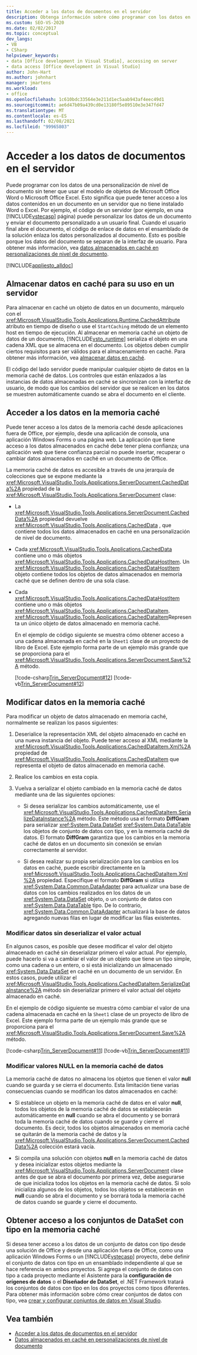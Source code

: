 ```yaml
---
title: Acceder a los datos de documentos en el servidor
description: Obtenga información sobre cómo programar con los datos en una personalización de nivel de documento sin tener que usar el modelo de objetos de Microsoft Office Word o Microsoft Office Excel.
ms.custom: SEO-VS-2020
ms.date: 02/02/2017
ms.topic: conceptual
dev_langs:
- VB
- CSharp
helpviewer_keywords:
- data [Office development in Visual Studio], accessing on server
- data access [Office development in Visual Studio]
author: John-Hart
ms.author: johnhart
manager: jmartens
ms.workload:
- office
ms.openlocfilehash: 1c610bdc33564e3e211d1ec5aab943af4eec49d1
ms.sourcegitcommit: ae6d47b09a439cd0e13180f5e89510e3e347fd47
ms.translationtype: MT
ms.contentlocale: es-ES
ms.lasthandoff: 02/08/2021
ms.locfileid: "99965803"
---
```

# <a name="access-data-in-documents-on-the-server"></a>Acceder a los datos de documentos en el servidor
  Puede programar con los datos de una personalización de nivel de documento sin tener que usar el modelo de objetos de Microsoft Office Word o Microsoft Office Excel. Esto significa que puede tener acceso a los datos contenidos en un documento en un servidor que no tiene instalado Word o Excel. Por ejemplo, el código de un servidor (por ejemplo, en una [!INCLUDE[vstecasp](../sharepoint/includes/vstecasp-md.md)] página) puede personalizar los datos de un documento y enviar el documento personalizado a un usuario final. Cuando el usuario final abre el documento, el código de enlace de datos en el ensamblado de la solución enlaza los datos personalizados al documento. Esto es posible porque los datos del documento se separan de la interfaz de usuario. Para obtener más información, vea [datos almacenados en caché en personalizaciones de nivel de documento](../vsto/cached-data-in-document-level-customizations.md).

 [!INCLUDE[appliesto_alldoc](../vsto/includes/appliesto-alldoc-md.md)]

## <a name="cache-data-for-use-on-a-server"></a>Almacenar datos en caché para su uso en un servidor
 Para almacenar en caché un objeto de datos en un documento, márquelo con el <xref:Microsoft.VisualStudio.Tools.Applications.Runtime.CachedAttribute> atributo en tiempo de diseño o use el `StartCaching` método de un elemento host en tiempo de ejecución. Al almacenar en memoria caché un objeto de datos de un documento, [!INCLUDE[vsto_runtime](../vsto/includes/vsto-runtime-md.md)] serializa el objeto en una cadena XML que se almacena en el documento. Los objetos deben cumplir ciertos requisitos para ser válidos para el almacenamiento en caché. Para obtener más información, vea [almacenar datos en caché](../vsto/caching-data.md).

 El código del lado servidor puede manipular cualquier objeto de datos en la memoria caché de datos. Los controles que están enlazados a las instancias de datos almacenadas en caché se sincronizan con la interfaz de usuario, de modo que los cambios del servidor que se realicen en los datos se muestren automáticamente cuando se abra el documento en el cliente.

## <a name="access-data-in-the-cache"></a>Acceder a los datos en la memoria caché
 Puede tener acceso a los datos de la memoria caché desde aplicaciones fuera de Office, por ejemplo, desde una aplicación de consola, una aplicación Windows Forms o una página web. La aplicación que tiene acceso a los datos almacenados en caché debe tener plena confianza; una aplicación web que tiene confianza parcial no puede insertar, recuperar o cambiar datos almacenados en caché en un documento de Office.

 La memoria caché de datos es accesible a través de una jerarquía de colecciones que se expone mediante la <xref:Microsoft.VisualStudio.Tools.Applications.ServerDocument.CachedData%2A> propiedad de la <xref:Microsoft.VisualStudio.Tools.Applications.ServerDocument> clase:

- La <xref:Microsoft.VisualStudio.Tools.Applications.ServerDocument.CachedData%2A> propiedad devuelve <xref:Microsoft.VisualStudio.Tools.Applications.CachedData> , que contiene todos los datos almacenados en caché en una personalización de nivel de documento.

- Cada <xref:Microsoft.VisualStudio.Tools.Applications.CachedData> contiene uno o más objetos <xref:Microsoft.VisualStudio.Tools.Applications.CachedDataHostItem>. Un <xref:Microsoft.VisualStudio.Tools.Applications.CachedDataHostItem> objeto contiene todos los objetos de datos almacenados en memoria caché que se definen dentro de una sola clase.

- Cada <xref:Microsoft.VisualStudio.Tools.Applications.CachedDataHostItem> contiene uno o más objetos <xref:Microsoft.VisualStudio.Tools.Applications.CachedDataItem>. <xref:Microsoft.VisualStudio.Tools.Applications.CachedDataItem>Representa un único objeto de datos almacenado en memoria caché.

  En el ejemplo de código siguiente se muestra cómo obtener acceso a una cadena almacenada en caché en la `Sheet1` clase de un proyecto de libro de Excel. Este ejemplo forma parte de un ejemplo más grande que se proporciona para el <xref:Microsoft.VisualStudio.Tools.Applications.ServerDocument.Save%2A> método.

  [!code-csharp[Trin_ServerDocument#12](../vsto/codesnippet/CSharp/Trin_ServerDocument/Form1.cs#12)]
  [!code-vb[Trin_ServerDocument#12](../vsto/codesnippet/VisualBasic/Trin_ServerDocument/Form1.vb#12)]

## <a name="modify-data-in-the-cache"></a>Modificar datos en la memoria caché
 Para modificar un objeto de datos almacenado en memoria caché, normalmente se realizan los pasos siguientes:

1. Deserialice la representación XML del objeto almacenado en caché en una nueva instancia del objeto. Puede tener acceso al XML mediante la <xref:Microsoft.VisualStudio.Tools.Applications.CachedDataItem.Xml%2A> propiedad de <xref:Microsoft.VisualStudio.Tools.Applications.CachedDataItem> que representa el objeto de datos almacenado en memoria caché.

2. Realice los cambios en esta copia.

3. Vuelva a serializar el objeto cambiado en la memoria caché de datos mediante una de las siguientes opciones:

    - Si desea serializar los cambios automáticamente, use el <xref:Microsoft.VisualStudio.Tools.Applications.CachedDataItem.SerializeDataInstance%2A> método. Este método usa el formato **DiffGram** para serializar <xref:System.Data.DataSet> <xref:System.Data.DataTable> los objetos de conjunto de datos con tipo, y en la memoria caché de datos. El formato **DiffGram** garantiza que los cambios en la memoria caché de datos en un documento sin conexión se envían correctamente al servidor.

    - Si desea realizar su propia serialización para los cambios en los datos en caché, puede escribir directamente en la <xref:Microsoft.VisualStudio.Tools.Applications.CachedDataItem.Xml%2A> propiedad. Especifique el formato **DiffGram** si utiliza <xref:System.Data.Common.DataAdapter> para actualizar una base de datos con los cambios realizados en los datos de un <xref:System.Data.DataSet> objeto, o un conjunto de datos con <xref:System.Data.DataTable> tipo. De lo contrario, <xref:System.Data.Common.DataAdapter> actualizará la base de datos agregando nuevas filas en lugar de modificar las filas existentes.

### <a name="modify-data-without-deserializing-the-current-value"></a>Modificar datos sin deserializar el valor actual
 En algunos casos, es posible que desee modificar el valor del objeto almacenado en caché sin deserializar primero el valor actual. Por ejemplo, puede hacerlo si va a cambiar el valor de un objeto que tiene un tipo simple, como una cadena o un entero, o si está inicializando un almacenado <xref:System.Data.DataSet> en caché en un documento de un servidor. En estos casos, puede utilizar el <xref:Microsoft.VisualStudio.Tools.Applications.CachedDataItem.SerializeDataInstance%2A> método sin deserializar primero el valor actual del objeto almacenado en caché.

 En el ejemplo de código siguiente se muestra cómo cambiar el valor de una cadena almacenada en caché en la `Sheet1` clase de un proyecto de libro de Excel. Este ejemplo forma parte de un ejemplo más grande que se proporciona para el <xref:Microsoft.VisualStudio.Tools.Applications.ServerDocument.Save%2A> método.

 [!code-csharp[Trin_ServerDocument#11](../vsto/codesnippet/CSharp/Trin_ServerDocument/Form1.cs#11)]
 [!code-vb[Trin_ServerDocument#11](../vsto/codesnippet/VisualBasic/Trin_ServerDocument/Form1.vb#11)]

### <a name="modify-null-values-in-the-data-cache"></a>Modificar valores NULL en la memoria caché de datos
 La memoria caché de datos no almacena los objetos que tienen el valor **null** cuando se guarda y se cierra el documento. Esta limitación tiene varias consecuencias cuando se modifican los datos almacenados en caché:

- Si establece un objeto en la memoria caché de datos en el valor **null**, todos los objetos de la memoria caché de datos se establecerán automáticamente en **null** cuando se abra el documento y se borrará toda la memoria caché de datos cuando se guarde y cierre el documento. Es decir, todos los objetos almacenados en memoria caché se quitarán de la memoria caché de datos y la <xref:Microsoft.VisualStudio.Tools.Applications.ServerDocument.CachedData%2A> colección estará vacía.

- Si compila una solución con objetos **null** en la memoria caché de datos y desea inicializar estos objetos mediante la <xref:Microsoft.VisualStudio.Tools.Applications.ServerDocument> clase antes de que se abra el documento por primera vez, debe asegurarse de que inicializa todos los objetos en la memoria caché de datos. Si solo inicializa algunos de los objetos, todos los objetos se establecerán en **null** cuando se abra el documento y se borrará toda la memoria caché de datos cuando se guarde y cierre el documento.

## <a name="access-typed-datasets-in-the-cache"></a>Obtener acceso a los conjuntos de DataSet con tipo en la memoria caché
 Si desea tener acceso a los datos de un conjunto de datos con tipo desde una solución de Office y desde una aplicación fuera de Office, como una aplicación Windows Forms o un [!INCLUDE[vstecasp](../sharepoint/includes/vstecasp-md.md)] proyecto, debe definir el conjunto de datos con tipo en un ensamblado independiente al que se hace referencia en ambos proyectos. Si agrega el conjunto de datos con tipo a cada proyecto mediante el Asistente para la **configuración de orígenes de datos** o el **Diseñador de DataSet**, el .NET Framework tratará los conjuntos de datos con tipo en los dos proyectos como tipos diferentes. Para obtener más información sobre cómo crear conjuntos de datos con tipo, vea [crear y configurar conjuntos de datos en Visual Studio](../data-tools/create-and-configure-datasets-in-visual-studio.md).

## <a name="see-also"></a>Vea también

- [Acceder a los datos de documentos en el servidor](../vsto/accessing-data-in-documents-on-the-server.md)
- [Datos almacenados en caché en personalizaciones de nivel de documento](../vsto/cached-data-in-document-level-customizations.md)